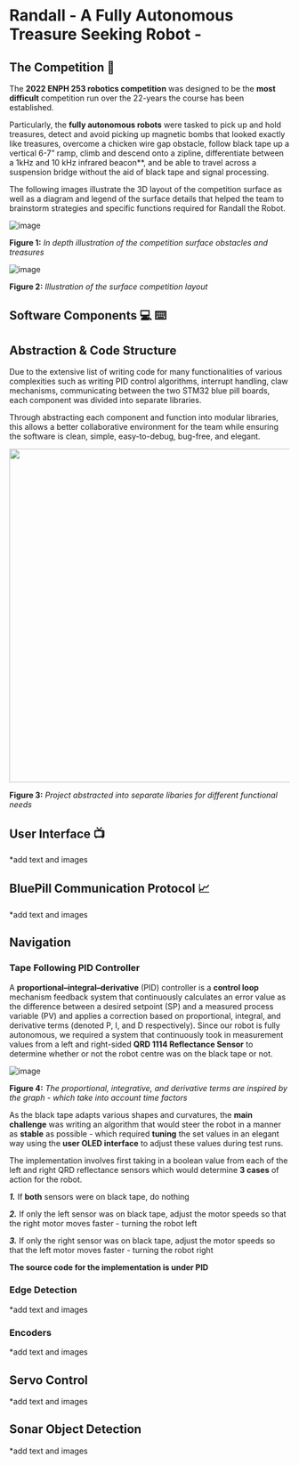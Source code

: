 # Randall - A Fully Autonomous Treasure Seeking Robot - 

## The Competition :game_die:	
The **2022 ENPH 253 robotics competition** was designed to be the **most difficult** competition run over the 22-years the course has been established.  

Particularly, the **fully autonomous robots** were tasked to pick up and hold treasures, detect and avoid picking up magnetic bombs that looked exactly like treasures, overcome a chicken wire gap obstacle, follow black tape up a vertical 6-7” ramp, climb and descend onto a zipline, differentiate between a 1kHz and 10 kHz infrared beacon**, and be able to travel across a suspension bridge without the aid of black tape and signal processing. 

The following images illustrate the 3D layout of the competition surface as well as a diagram and legend of the surface details that helped the team to brainstorm strategies and specific functions required for Randall the Robot.

![image](https://user-images.githubusercontent.com/68613171/211223301-05f6ff98-2417-4f58-953b-05c52193fdb2.png)

**Figure 1:** _In depth illustration of the competition surface obstacles and treasures_

![image](https://user-images.githubusercontent.com/68613171/211223319-c9eca6b5-241b-49a8-a14e-0a2748117954.png)

**Figure 2:** _Illustration of the surface competition layout_

## Software Components :computer:	⌨️

## Abstraction & Code Structure 
Due to the extensive list of writing code for many functionalities of various complexities such as writing PID control algorithms, interrupt handling, claw mechanisms,  communicating between the two STM32 blue pill boards, each component was divided into separate libraries.

Through abstracting each component and function into modular libraries, this allows a better collaborative environment for the team while ensuring the software is clean, simple, easy-to-debug, bug-free, and elegant.

<img src = "https://user-images.githubusercontent.com/68613171/211224368-bd1b3522-ac0f-44d0-ba4b-c830fd7176af.png" width ="700" height="600">

**Figure 3:** _Project abstracted into separate libaries for different functional needs_


## User Interface :tv:	

*add text and images 

## BluePill Communication Protocol :chart_with_upwards_trend:	   

*add text and images 


## Navigation
### Tape Following PID Controller
A **proportional–integral–derivative** (PID) controller is a **control loop** mechanism feedback system that continuously calculates an error value as the difference between a desired setpoint (SP) and a measured process variable (PV) and applies a correction based on proportional, integral, and derivative terms (denoted P, I, and D respectively).  Since our robot is fully autonomous, we required a system that continuously took in measurement values from a left and right-sided **QRD 1114 Reflectance Sensor** to determine whether or not the robot centre was on the black tape or not. 

![image](https://user-images.githubusercontent.com/68613171/211225587-89266fe6-75fb-407b-9b23-2ae4ecf926c9.png)

**Figure 4:** _The proportional, integrative, and derivative terms are inspired by the graph - which take into account time factors_

As the black tape adapts various shapes and curvatures, the **main challenge** was writing an algorithm that would steer the robot in a manner as **stable** as possible - which required **tuning** the set values in an elegant way using the **user OLED interface** to adjust these values during test runs.  

The implementation involves first taking in a boolean value from each of the left and right QRD reflectance sensors which would determine **3 cases** of action for the robot.

**_1._** If **both** sensors were on black tape, do nothing

**_2._** If only the left sensor was on black tape, adjust the motor speeds so that the right motor moves faster - turning the robot left 

**_3._** If only the right sensor was on black tape, adjust the motor speeds so that the left motor moves faster - turning the robot right 

**The source code for the implementation is under PID**

### Edge Detection

*add text and images 


### Encoders 

*add text and images 


## Servo Control

*add text and images 


## Sonar Object Detection 

*add text and images 













